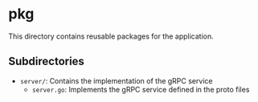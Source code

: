 # pkg

This directory contains reusable packages for the application.

## Subdirectories

- `server/`: Contains the implementation of the gRPC service
  - `server.go`: Implements the gRPC service defined in the proto files
